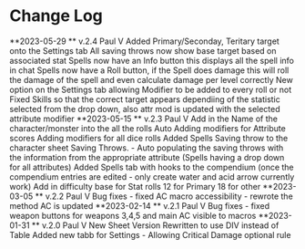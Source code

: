 Change Log
==============================================
**2023-05-29 ** v.2.4 Paul V
	Added Primary/Seconday, Teritary target onto the Settings tab
	All saving throws now show base target based on associated stat
	Spells now have an Info button this displays all the spell info in chat
	Spells now have a Roll button, if the Spell does damage this will roll the damage of the spell and even calculate damage per level correctly
	New option on the Settings tab allowing Modifier to be added to every roll or not
	Fixed Skills so that the correct target appears dependiing of the statistic selected from the drop down, also attr mod is updated with the selected attribute modifier
**2023-05-15 ** v.2.3 Paul V
	Add in the Name of the character/monster into the all the rolls
	Auto Adding modifiers for Attribute scores
	Adding modifiers for all dice rolls
	Added Spells Saving throw to the character sheet
	Saving Throws. - Auto populating the saving throws with the information from the appropriate attribute (Spells having a drop down for all attributes)
	Added Spells tab with hooks to the compendium (once the compendium entries are edited - only create water and acid arrow currently work)
	Add in difficulty base for Stat rolls 12 for Primary 18 for other
**2023-03-05 ** v.2.2 Paul V
	Bug fixes - fixed AC macro accessibility - rewrote the method AC is updated
**2023-02-14 ** v.2.1 Paul V
	Bug fixes - fixed weapon buttons for weapons 3,4,5 and main AC visible to macros
**2023-01-31 ** v.2.0 Paul V
	New Sheet Version
	Rewritten to use DIV instead of Table
	Added new tabb for Settings - Allowing Critical Damage optional rule
